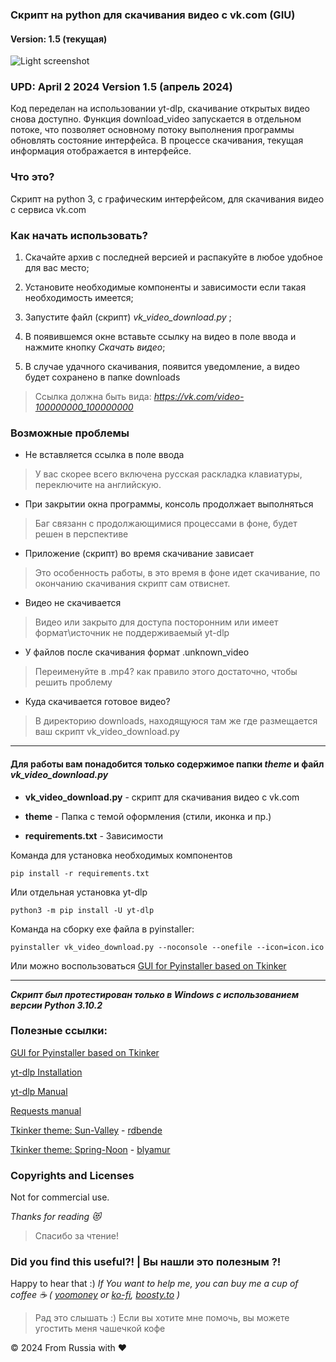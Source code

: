 ### Скрипт на python для скачивания видео с vk.com (GIU)
#### Version: 1.5 (текущая)

![Light screenshot](https://raw.githubusercontent.com/blyamur/VK-Video-Download/main/app_screen.jpg)


### UPD: April 2 2024 Version 1.5 (апрель 2024)
Код переделан на использовании yt-dlp, скачивание открытых видео снова доступно. 
Функция download_video запускается в отдельном потоке, что позволяет основному потоку выполнения программы обновлять состояние интерфейса. В процессе скачивания, текущая информация отображается в интерфейсе.

### Что это?

Скрипт на python 3, с графическим интерфейсом, для скачивания видео с сервиса vk.com 


### Как начать использовать?

1. Скачайте архив с последней версией и распакуйте в любое удобное для вас место; 

2. Установите необходимые компоненты и зависимости если такая необходимость имеется;

3. Запустите файл (скрипт) *vk_video_download.py* ;

4. В появившемся окне вставьте ссылку на видео в поле ввода и нажмите кнопку *Скачать видео*;

5. В случае удачного скачивания, появится уведомление, а видео будет сохранено в папке downloads

> Ссылка должна быть вида: *https://vk.com/video-100000000_100000000* 



### Возможные проблемы

- Не вставляется ссылка в поле ввода
> У вас скорее всего включена русская раскладка клавиатуры, переключите на английскую.

- При закрытии окна программы, консоль продолжает выполняться
> Баг связанн с продолжающимися процессами в фоне, будет решен в перспективе

- Приложение (скрипт) во время скачивание зависает
> Это особенность работы, в это время в фоне идет скачивание, по окончанию скачивания скрипт сам отвиснет.

- Видео не скачивается
> Видео или закрыто для доступа посторонним или имеет формат\источник не поддерживаемый yt-dlp

- У файлов после скачивания  формат .unknown_video
> Переименуйте в .mp4? как правило этого достаточно, чтобы решить проблему

- Куда скачивается готовое видео?
> В директорию downloads, находящуюся  там же где размещается ваш скрипт vk_video_download.py

---
#### Для работы вам понадобится только содержимое папки *theme* и файл *vk_video_download.py*

*  **vk_video_download.py** - скрипт для скачивания видео с vk.com 

*  **theme** - Папка с темой оформления (стили, иконка и пр.)

*  **requirements.txt** - Зависимости


Команда для установка необходимых компонентов

    pip install -r requirements.txt
    
Или отдельная установка yt-dlp

    python3 -m pip install -U yt-dlp
    
Команда на сборку exe файла в pyinstaller: 

    pyinstaller vk_video_download.py --noconsole --onefile --icon=icon.ico

Или можно воспользоваться [GUI for Pyinstaller based on Tkinker](https://github.com/blyamur/GUI-Pyinstaller-Pichuga)
    
---
***Скрипт был протестирован только в Windows с использованием версии Python 3.10.2***


### Полезные ссылки:

[GUI for Pyinstaller based on Tkinker](https://github.com/blyamur/GUI-Pyinstaller-Pichuga)

[yt-dlp Installation](https://github.com/yt-dlp/yt-dlp/wiki/Installation)

[yt-dlp Manual](https://github.com/yt-dlp/yt-dlp)

[Requests manual](https://github.com/psf/requests)

[Tkinker theme: Sun-Valley](https://github.com/rdbende/Sun-Valley-ttk-theme) - [rdbende](https://github.com/rdbende/)

[Tkinker theme: Spring-Noon](https://github.com/blyamur/Spring-Noon-ttk-theme) - [blyamur](https://github.com/blyamur/)

### Copyrights and Licenses
Not for commercial use.


*Thanks for reading :heart_eyes_cat:*
> Спасибо за чтение!


### Did you find this useful?! | Вы нашли это  полезным ?!

Happy to hear that :) *If You want to help me, you can buy me a cup of coffee :coffee: ( [yoomoney](https://yoomoney.ru/to/41001158104834) or [ko-fi](https://ko-fi.com/monseg), [boosty.to](https://boosty.to/monseg) )* 

> Рад это слышать :) Если вы хотите мне помочь, вы можете угостить меня чашечкой кофе 
  
© 2024 From Russia with ❤ 
